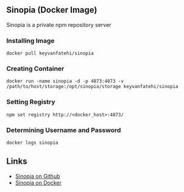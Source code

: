 ## Sinopia (Docker Image)

Sinopia is a private npm repository server

### Installing Image

`docker pull keyvanfatehi/sinopia`

### Creating Container

`docker run -name sinopia -d -p 4873:4873 -v /path/to/host/storage:/opt/sinopia/storage keyvanfatehi/sinopia`

### Setting Registry

`npm set registry http://<docker_host>:4873/`

### Determining Username and Password

`docker logs sinopia`

## Links

* [Sinopia on Github](https://github.com/rlidwka/sinopia)
* [Sinopia on Docker](https://registry.hub.docker.com/u/keyvanfatehi/sinopia/)
